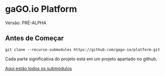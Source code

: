 # gaGO.io Platform
Versão: PRÉ-ALPHA


## Antes de Começar

``` git clone --recurse-submodules https://github.com/gago-io/platform.git ``` 

Cada parte significativa do projeto está em um projeto apartado no github.

 [Aqui estão todos os submódulos](https://github.com/gago-io/platform/blob/main/.gitmodules)
